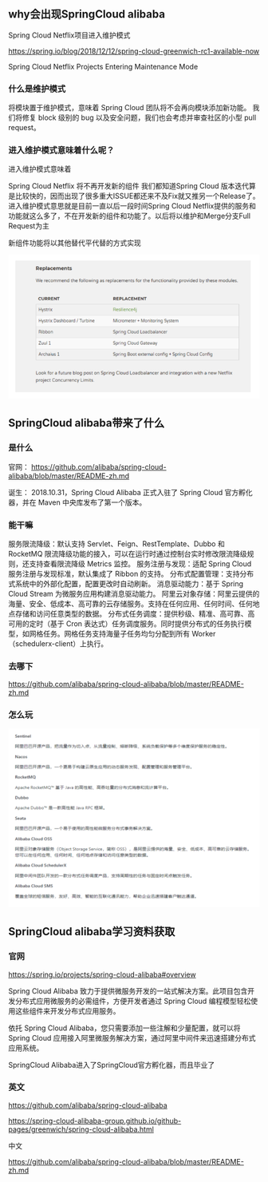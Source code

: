 ## why会出现SpringCloud alibaba

Spring Cloud Netflix项目进入维护模式

https://spring.io/blog/2018/12/12/spring-cloud-greenwich-rc1-available-now





Spring Cloud Netflix Projects Entering Maintenance Mode

### 什么是维护模式

将模块置于维护模式，意味着 Spring Cloud 团队将不会再向模块添加新功能。
我们将修复 block 级别的 bug 以及安全问题，我们也会考虑并审查社区的小型 pull request。



### 进入维护模式意味着什么呢？

进入维护模式意味着

Spring Cloud Netflix 将不再开发新的组件
我们都知道Spring Cloud 版本迭代算是比较快的，因而出现了很多重大ISSUE都还来不及Fix就又推另一个Release了。进入维护模式意思就是目前一直以后一段时间Spring Cloud Netflix提供的服务和功能就这么多了，不在开发新的组件和功能了。以后将以维护和Merge分支Full Request为主

新组件功能将以其他替代平代替的方式实现

![image-20200430090300560](images/17.SpringCloudAlibaba入门简介/image-20200430090300560.png)





## SpringCloud alibaba带来了什么

### 是什么

 官网：
https://github.com/alibaba/spring-cloud-alibaba/blob/master/README-zh.md

诞生：
2018.10.31，Spring Cloud Alibaba 正式入驻了 Spring Cloud 官方孵化器，并在 Maven 中央库发布了第一个版本。



### 能干嘛

服务限流降级：默认支持 Servlet、Feign、RestTemplate、Dubbo 和 RocketMQ 限流降级功能的接入，可以在运行时通过控制台实时修改限流降级规则，还支持查看限流降级 Metrics 监控。
服务注册与发现：适配 Spring Cloud 服务注册与发现标准，默认集成了 Ribbon 的支持。
分布式配置管理：支持分布式系统中的外部化配置，配置更改时自动刷新。
消息驱动能力：基于 Spring Cloud Stream 为微服务应用构建消息驱动能力。
阿里云对象存储：阿里云提供的海量、安全、低成本、高可靠的云存储服务。支持在任何应用、任何时间、任何地点存储和访问任意类型的数据。
分布式任务调度：提供秒级、精准、高可靠、高可用的定时（基于 Cron 表达式）任务调度服务。同时提供分布式的任务执行模型，如网格任务。网格任务支持海量子任务均匀分配到所有 Worker（schedulerx-client）上执行。



### 去哪下

https://github.com/alibaba/spring-cloud-alibaba/blob/master/README-zh.md



### 怎么玩

![image-20200430090440336](images/17.SpringCloudAlibaba入门简介/image-20200430090440336.png)





## SpringCloud alibaba学习资料获取

### 官网

https://spring.io/projects/spring-cloud-alibaba#overview





Spring Cloud Alibaba 致力于提供微服务开发的一站式解决方案。此项目包含开发分布式应用微服务的必需组件，方便开发者通过 Spring Cloud 编程模型轻松使用这些组件来开发分布式应用服务。

依托 Spring Cloud Alibaba，您只需要添加一些注解和少量配置，就可以将 Spring Cloud 应用接入阿里微服务解决方案，通过阿里中间件来迅速搭建分布式应用系统。

SpringCloud Alibaba进入了SpringCloud官方孵化器，而且毕业了



### 英文

https://github.com/alibaba/spring-cloud-alibaba

https://spring-cloud-alibaba-group.github.io/github-pages/greenwich/spring-cloud-alibaba.html



中文

https://github.com/alibaba/spring-cloud-alibaba/blob/master/README-zh.md

